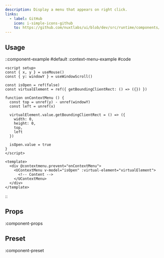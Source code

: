 ```yaml
---
description: Display a menu that appears on right click.
links:
  - label: GitHub
    icon: i-simple-icons-github
    to: https://github.com/nuxtlabs/ui/blob/dev/src/runtime/components/overlays/ContextMenu.vue
---
```


## Usage

::component-example
#default
:context-menu-example
#code
```vue
<script setup>
const { x, y } = useMouse()
const { y: windowY } = useWindowScroll()

const isOpen = ref(false)
const virtualElement = ref({ getBoundingClientRect: () => ({}) })

function onContextMenu () {
  const top = unref(y) - unref(windowY)
  const left = unref(x)

  virtualElement.value.getBoundingClientRect = () => ({
    width: 0,
    height: 0,
    top,
    left
  })

  isOpen.value = true
}
</script>

<template>
  <div @contextmenu.prevent="onContextMenu">
    <UContextMenu v-model="isOpen" :virtual-element="virtualElement">
      <!-- Content -->
    </UContextMenu>
  </div>
</template>
```
::

## Props

:component-props

## Preset

:component-preset
